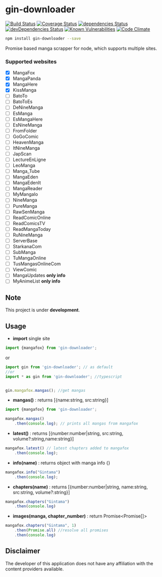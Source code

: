 # gin-downloader

[![Build Status](https://travis-ci.org/pikax/gin-downloader.svg?branch=master)](https://travis-ci.org/pikax/gin-downloader)
[![Coverage Status](https://coveralls.io/repos/github/pikax/gin-downloader/badge.svg?branch=master)](https://coveralls.io/github/pikax/gin-downloader?branch=master)
[![dependencies Status](https://david-dm.org/pikax/gin-downloader/status.svg)](https://david-dm.org/pikax/gin-downloader)
[![devDependencies Status](https://david-dm.org/pikax/gin-downloader/dev-status.svg)](https://david-dm.org/pikax/gin-downloader?type=dev)
[![Known Vulnerabilities](https://snyk.io/test/npm/gin-downloader/badge.svg)](https://snyk.io/test/npm/gin-downloader)
[![Code Climate](https://lima.codeclimate.com/github/pikax/gin-downloader/badges/gpa.svg)](https://lima.codeclimate.com/github/pikax/gin-downloader)

``` bash
npm install gin-downloader --save
```


Promise based manga scrapper for node, which supports multiple sites.   



### Supported websites
- [x] MangaFox
- [x] MangaPanda
- [x] MangaHere
- [x] KissManga
- [ ] BatoTo
- [ ] BatoToEs
- [ ] DeNineManga
- [ ] EsManga
- [ ] EsMangaHere
- [ ] EsNineManga
- [ ] FromFolder
- [ ] GoGoComic
- [ ] HeavenManga
- [ ] ItNineManga
- [ ] JapScan
- [ ] LectureEnLigne
- [ ] LeoManga
- [ ] Manga_Tube
- [ ] MangaEden
- [ ] MangaEdenIt
- [ ] MangaReader
- [ ] MyMangaIo
- [ ] NineManga
- [ ] PureManga
- [ ] RawSenManga
- [ ] ReadComicOnline
- [ ] ReadComicsTV
- [ ] ReadMangaToday
- [ ] RuNineManga
- [ ] ServerBase
- [ ] StarkanaCom
- [ ] SubManga
- [ ] TuMangaOnline
- [ ] TusMangasOnlineCom
- [ ] ViewComic
- [ ] MangaUpdates **only info**
- [ ] MyAnimeList **only info**

## Note
This project is under **development**.

## Usage
- **import**
single site
```javascript
import {mangafox} from 'gin-downloader';
```

or

```javascript
import gin from 'gin-downloader'; // as default
//or
import * as gin from 'gin-downloader'; //typescript


gin.mangafox.mangas(); //get mangas
```



- **mangas()** : returns [{name:string, src:string}]
```javascript
import {mangafox} from 'gin-downloader';

mangafox.mangas()
	.then(console.log); // prints all mangas from mangafox 
```

- **latest()** : returns [{number:number|string, src:string, volume?:string,name:string}]
```javascript
mangafox.latest() // latest chapters added to mangafox
    .then(console.log); 
```

- **info(name)** : returns object with manga info {}
```javascript
mangafox.info("Gintama")
    .then(console.log);
```

- **chapters(name)** : returns [{number:number|string, name:string, src:string, volume?:string}]
```javascript
mangafox.chapters("Gintama")
	.then(console.log)
```

- **images(manga, chapter_number)** : return Promise<Promise<string>[]>
```javascript
mangafox.chapters("Gintama", 1)
    .then(Promise.all) //resolve all promises
    .then(console.log)
```









## Disclaimer

The developer of this application does not have any affiliation with the content providers available.
